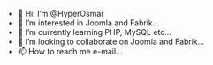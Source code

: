 - 👋 Hi, I’m @HyperOsmar
- 👀 I’m interested in Joomla and Fabrik...
- 🌱 I’m currently learning PHP, MySQL etc...
- 💞️ I’m looking to collaborate on Joomla and Fabrik...
- 📫 How to reach me e-mail...

<!---
HyperOsmar/HyperOsmar is a ✨ special ✨ repository because its `README.md` (this file) appears on your GitHub profile.
You can click the Preview link to take a look at your changes.
--->
